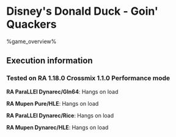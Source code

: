 # Disney's Donald Duck - Goin' Quackers 

%game_overview%

## Execution information

### Tested on RA 1.18.0 Crossmix 1.1.0 Performance mode

**RA ParaLLEl Dynarec/Gln64**: Hangs on load

**RA Mupen Pure/HLE**: Hangs on load

**RA ParaLLEl Dynarec/Rice**: Hangs on load

**RA Mupen Dynarec/HLE**: Hangs on load